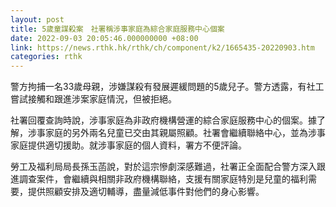 ```yaml
---
layout: post
title: 5歲童謀殺案　社署稱涉事家庭為綜合家庭服務中心個案
date: 2022-09-03 20:05:46.000000000 +08:00
link: https://news.rthk.hk/rthk/ch/component/k2/1665435-20220903.htm
categories: rthk
---
```


警方拘捕一名33歲母親，涉嫌謀殺有發展遲緩問題的5歲兒子。警方透露，有社工嘗試接觸和跟進涉案家庭情況，但被拒絕。

社署回覆查詢時說，涉事家庭為非政府機構營運的綜合家庭服務中心的個案。據了解，涉事家庭的另外兩名兒童已交由其親屬照顧。社署會繼續聯絡中心，並為涉事家庭提供適切援助。就涉事家庭的個人資料，署方不便評論。

勞工及福利局局長孫玉菡說，對於這宗慘劇深感難過，社署正全面配合警方深入跟進調查案件，會繼續與相關非政府機構聯絡，支援有關家庭特別是兒童的福利需要，提供照顧安排及適切輔導，盡量減低事件對他們的身心影響。
